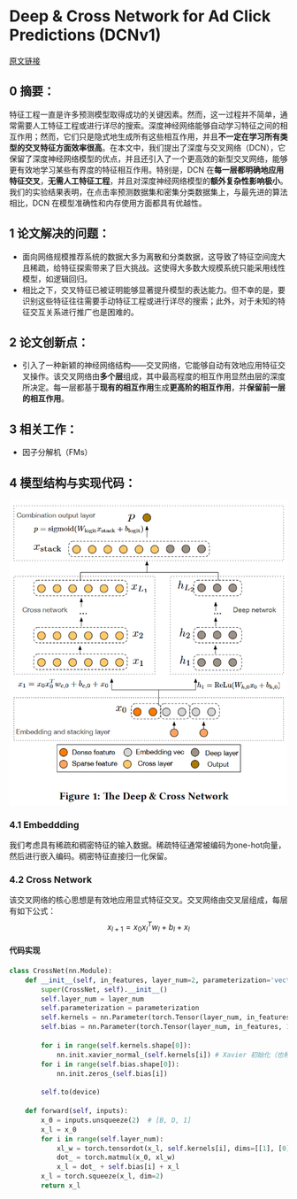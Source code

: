 # Deep & Cross Network for Ad Click Predictions (DCNv1)
[原文链接](https://arxiv.org/abs/1708.05123)
## 0 摘要：
特征工程一直是许多预测模型取得成功的关键因素。然而，这一过程并不简单，通常需要人工特征工程或进行详尽的搜索。深度神经网络能够自动学习特征之间的相互作用；然而，它们只是隐式地生成所有这些相互作用，并且**不一定在学习所有类型的交叉特征方面效率很高**。在本文中，我们提出了深度与交叉网络（DCN），它保留了深度神经网络模型的优点，并且还引入了一个更高效的新型交叉网络，能够更有效地学习某些有界度的特征相互作用。特别是，DCN 在**每一层都明确地应用特征交叉**，**无需人工特征工程**，并且对深度神经网络模型的**额外复杂性影响极小**。我们的实验结果表明，在点击率预测数据集和密集分类数据集上，与最先进的算法相比，DCN 在模型准确性和内存使用方面都具有优越性。
## 1 论文解决的问题：
* 面向网络规模推荐系统的数据大多为离散和分类数据，这导致了特征空间庞大且稀疏，给特征探索带来了巨大挑战。这使得大多数大规模系统只能采用线性模型，如逻辑回归。
* 相比之下，交叉特征已被证明能够显著提升模型的表达能力。但不幸的是，要识别这些特征往往需要手动特征工程或进行详尽的搜索；此外，对于未知的特征交互关系进行推广也是困难的。
## 2 论文创新点：
* 引入了一种新颖的神经网络结构——交叉网络，它能够自动有效地应用特征交叉操作。该交叉网络由**多个层**组成，其中最高程度的相互作用显然由层的深度所决定。每一层都基于**现有的相互作用**生成**更高阶的相互作用**，并**保留前一层的相互作用**。
## 3 相关工作：
* 因子分解机（FMs）
## 4 模型结构与实现代码：
![输入图片说明](/imgs/2025-07-06/50vPq9ZicRMCxKcP.png)
### 4.1 Embeddding
我们考虑具有稀疏和稠密特征的输入数据。稀疏特征通常被编码为one-hot向量，然后进行嵌入编码。稠密特征直接归一化保留。
### 4.2 Cross Network
该交叉网络的核心思想是有效地应用显式特征交叉。交叉网络由交叉层组成，每层有如下公式：
$$x_{l+1}=x_{0}x_{l}^Tw_{l}+b_{l}+x_{l}$$
#### 代码实现
```Python
class CrossNet(nn.Module):  
    def __init__(self, in_features, layer_num=2, parameterization='vector', seed=1024, device='cpu'):  
        super(CrossNet, self).__init__()  
        self.layer_num = layer_num  
        self.parameterization = parameterization  
        self.kernels = nn.Parameter(torch.Tensor(layer_num, in_features, 1)) #  创建一个可学习的参数张量，形状为 (layer_num, in_features, 1) 
        self.bias = nn.Parameter(torch.Tensor(layer_num, in_features, 1))  
  
        for i in range(self.kernels.shape[0]):  
            nn.init.xavier_normal_(self.kernels[i]) # Xavier 初始化（也称为 Glorot 初始化）旨在解决深度神经网络中梯度消失和梯度爆炸的问题。  
        for i in range(self.bias.shape[0]):  
            nn.init.zeros_(self.bias[i])  
  
        self.to(device)  
  
    def forward(self, inputs):  
        x_0 = inputs.unsqueeze(2)  # [B, D, 1]  
        x_l = x_0  
        for i in range(self.layer_num):  
            xl_w = torch.tensordot(x_l, self.kernels[i], dims=[[1], [0]])  # [B, 1, 1] 表示在 x_l 的第 1 维度（即 in_features）和 self.kernels[i] 的第 0 维度（即 in_features）之间进行求和运算（类似矩阵乘法中的内积操作）。
            dot_ = torch.matmul(x_0, xl_w)  
            x_l = dot_ + self.bias[i] + x_l  
        x_l = torch.squeeze(x_l, dim=2)  
        return x_l
```


<!--stackedit_data:
eyJoaXN0b3J5IjpbMTAwOTk4NTk3NiwtMTk4MDQ3MTM1OSwtNz
k4MzA2NTY0LC0xODk2Mjg2MTU1LC0xMzEwOTIwMDY1LDM5MDE4
MTQ3OCwyNjI0OTM1OTMsNDQwOTA1NjE5XX0=
-->